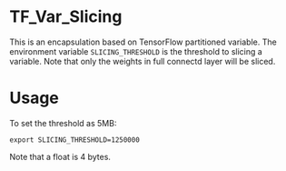# TF_Var_Slicing

This is an encapsulation based on TensorFlow partitioned variable. The environment variable ```SLICING_THRESHOLD``` is the threshold to slicing a variable. Note that only the weights in full connectd layer will be sliced.

# Usage

To set the threshold as 5MB:
```
export SLICING_THRESHOLD=1250000
```
Note that a float is 4 bytes.